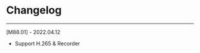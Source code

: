 # Changelog

--------------------------------------------
[M88.01] - 2022.04.12

* Support H.265 & Recorder